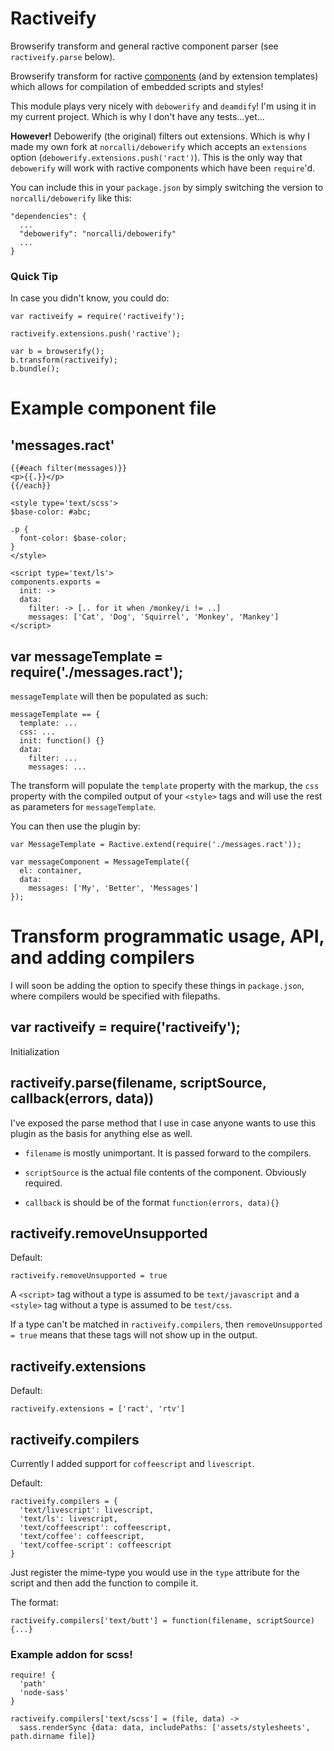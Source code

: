 # Ractiveify

Browserify transform and general ractive component parser (see `ractiveify.parse` below).

Browserify transform for ractive [components](http://docs.ractivejs.org/latest/components) (and by extension templates) which allows for compilation of embedded scripts and styles!

This module plays very nicely with `debowerify` and `deamdify`! I'm using it in my current project. Which is why I don't have any tests...yet...

**However!** Debowerify (the original) filters out extensions. Which is why I made my own fork at `norcalli/debowerify` which
accepts an `extensions` option (`debowerify.extensions.push('ract')`). This is the only way
that `debowerify` will work with ractive components which have been `require`'d.

You can include this in your `package.json` by simply switching the version to `norcalli/debowerify`
like this:
```
"dependencies": {
  ...
  "debowerify": "norcalli/debowerify"
  ...
}
```

### Quick Tip
In case you didn't know, you could do:
```
var ractiveify = require('ractiveify');

ractiveify.extensions.push('ractive');

var b = browserify();
b.transform(ractiveify);
b.bundle();
```

# Example component file

## 'messages.ract'
```
{{#each filter(messages)}}
<p>{{.}}</p>
{{/each}}

<style type='text/scss'>
$base-color: #abc;

.p {
  font-color: $base-color;
}
</style>

<script type='text/ls'>
components.exports =
  init: ->
  data:
    filter: -> [.. for it when /monkey/i != ..]
    messages: ['Cat', 'Dog', 'Squirrel', 'Monkey', 'Mankey']
</script>
```

## var messageTemplate = require('./messages.ract');

`messageTemplate` will then be populated as such:
```
messageTemplate == {
  template: ...
  css: ...
  init: function() {}
  data:
    filter: ...
    messages: ...
```

The transform will populate the `template` property with the markup, the
`css` property with the compiled output of your `<style>` tags and will
use the rest as parameters for `messageTemplate`.

You can then use the plugin by:
```
var MessageTemplate = Ractive.extend(require('./messages.ract'));

var messageComponent = MessageTemplate({
  el: container,
  data:
    messages: ['My', 'Better', 'Messages']
});
```

# Transform programmatic usage, API, and adding compilers

I will soon be adding the option to specify these things in `package.json`,
where compilers would be specified with filepaths.

## var ractiveify = require('ractiveify');

Initialization

## ractiveify.parse(filename, scriptSource, callback(errors, data))

I've exposed the parse method that I use in case anyone wants to use
this plugin as the basis for anything else as well.

- `filename` is mostly unimportant. It is passed forward to the compilers.

- `scriptSource` is the actual file contents of the component. Obviously required.

- `callback` is should be of the format `function(errors, data){}`

## ractiveify.removeUnsupported

Default:
```
ractiveify.removeUnsupported = true
```

A `<script>` tag without a type is assumed to be `text/javascript` and a
`<style>` tag without a type is assumed to be `test/css`.

If a type can't be matched in `ractiveify.compilers`, then `removeUnsupported = true`
means that these tags will not show up in the output.

## ractiveify.extensions

Default:
```
ractiveify.extensions = ['ract', 'rtv']
```

## ractiveify.compilers

Currently I added support for `coffeescript` and `livescript`.

Default:
```
ractiveify.compilers = {
  'text/livescript': livescript,
  'text/ls': livescript,
  'text/coffeescript': coffeescript,
  'text/coffee': coffeescript,
  'text/coffee-script': coffeescript
}
```

Just register the mime-type you would use in the `type` attribute for the script
and then add the function to compile it.

The format:
```
ractiveify.compilers['text/butt'] = function(filename, scriptSource) {...}
```

### Example addon for scss!

```
require! {
  'path'
  'node-sass'
}

ractiveify.compilers['text/scss'] = (file, data) ->
  sass.renderSync {data: data, includePaths: ['assets/stylesheets', path.dirname file]}
```
